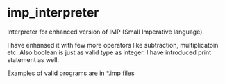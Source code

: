 # imp_interpreter
Interpreter for enhanced version of IMP (Small Imperative language).

I have enhansed it with few more operators like subtraction, multiplicatoin etc. Also boolean is just as valid type as integer. I have introduced print statement as well.

Examples of valid programs are in *.imp files
